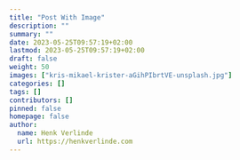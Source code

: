 ```yaml
---
title: "Post With Image"
description: ""
summary: ""
date: 2023-05-25T09:57:19+02:00
lastmod: 2023-05-25T09:57:19+02:00
draft: false
weight: 50
images: ["kris-mikael-krister-aGihPIbrtVE-unsplash.jpg"]
categories: []
tags: []
contributors: []
pinned: false
homepage: false
author:
  name: Henk Verlinde
  url: https://henkverlinde.com
---
```

